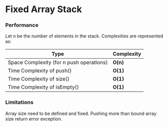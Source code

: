 # Fixed Array Stack

### Performance

Let n be the number of elements in the stack. Complexities are represented as:

| Type                                     | Complexity |
| ---------------------------------------- | ---------- |
| Space Complexity (for n push operations) | **O(n)**   |
| Time Complexity of push()                | **O(1)**   |
| Time Complexity of size()                | **O(1)**   |
| Time Complexity of isEmpty()             | **O(1)**   |

### Limitations

Array size need to be defined and fixed. Pushing more than bound array size return error exception.
